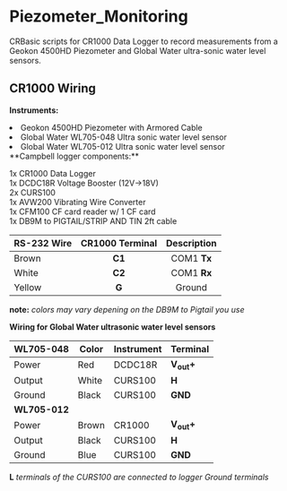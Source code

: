 Piezometer_Monitoring
=====================
CRBasic scripts for CR1000 Data Logger to record measurements from a<br>
Geokon 4500HD Piezometer and Global Water ultra-sonic water level sensors.

CR1000 Wiring
-------------
**Instruments:**<br>
  <li>Geokon 4500HD Piezometer with Armored Cable</li>
  <li>Global Water WL705-048 Ultra sonic water level sensor</li>
  <li>Global Water WL705-012 Ultra sonic water level sensor</li>
**Campbell logger components:**<br>

  1x CR1000 Data Logger<br>
  1x DCDC18R Voltage Booster (12V->18V)<br>
  2x CURS100<br>
  1x AVW200 Vibrating Wire Converter<br>
  1x CFM100 CF card reader w/ 1 CF card<br>
  1x DB9M to PIGTAIL/STRIP AND TIN 2ft cable<br>


| RS-232 Wire | CR1000 Terminal | Description |
|-------------| :------------:  | :---------: |
| Brown | **C1** | COM1 **Tx** |
| White | **C2** | COM1 **Rx** |
| Yellow | **G** | Ground |

**note:** *colors may vary depening on  the DB9M to Pigtail you use*


**Wiring for Global Water ultrasonic water level sensors**


| **WL705-048** | Color | Instrument | Terminal |
| ----- | ----- | ---------- | -------- |
| Power | Red   | DCDC18R | **V<sub>out</sub>+** |
| Output | White | CURS100 | **H** |
| Ground | Black | CURS100 | **GND** |
| **WL705-012** |  | | |
| Power | Brown | CR1000 | **V<sub>out</sub>+** | 
| Output | Black | CURS100 | **H** |
| Ground | Blue | CURS100 | **GND** |

**L** *terminals of the CURS100 are connected to logger Ground terminals*

